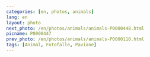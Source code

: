 ```yaml
---
categories: [en, photos, animals]
lang: en
layout: photo
next_photo: /en/photos/animals/animals-P0000448.html
picname: P0000447
prev_photo: /en/photos/animals/animals-P0000110.html
tags: [Animal, Fotofalle, Paviane]
---
```

